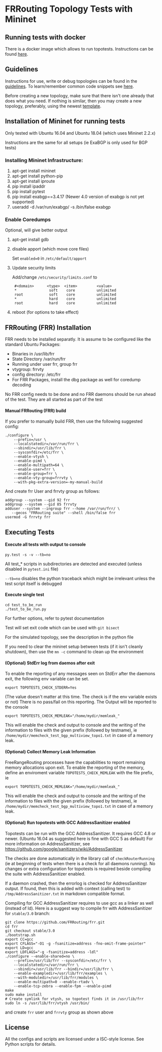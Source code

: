 # FRRouting Topology Tests with Mininet

## Running tests with docker

There is a docker image which allows to run topotests. Instructions can be
found [here](docker/README.md).

## Guidelines

Instructions for  use, write or debug topologies can be found in the
[guidelines](GUIDELINES.md). To learn/remember common code snippets see
[here](SNIPPETS.md).

Before creating a new topology, make sure that there isn't one already
that does what you need. If nothing is similar, then you may create a
new topology, preferably, using the newest
[template](example-test/test_template.py).

## Installation of Mininet for running tests
Only tested with Ubuntu 16.04 and Ubuntu 18.04 (which uses Mininet 2.2.x)

Instructions are the same for all setups (ie ExaBGP is only used for BGP 
tests)

### Installing Mininet Infrastructure:

1. apt-get install mininet
2. apt-get install python-pip
3. apt-get install iproute
4. pip install ipaddr
5. pip install pytest
6. pip install exabgp==3.4.17
   (Newer 4.0 version of exabgp is not yet supported)
7. useradd -d /var/run/exabgp/ -s /bin/false exabgp

### Enable Coredumps
Optional, will give better output

1. apt-get install gdb
2. disable apport (which move core files)

	Set `enabled=0` in `/etc/default/apport`
		
3. Update security limits

	Add/change `/etc/security/limits.conf` to
	
		#<domain>      <type>  <item>         <value>
		*               soft    core          unlimited
		root            soft    core          unlimited
		*               hard    core          unlimited
		root            hard    core          unlimited
 
4. reboot (for options to take effect)

## FRRouting (FRR) Installation
FRR needs to be installed separatly. It is assume to be configured 
like the standard Ubuntu Packages:

- Binaries in /usr/lib/frr
- State Directory /var/run/frr
- Running under user frr, group frr
- vtygroup: frrvty
- config directory: /etc/frr
- For FRR Packages, install the dbg package as well for coredump decoding

No FRR config needs to be done and no FRR daemons should be run ahead
of the test. They are all started as part of the test

#### Manual FRRouting (FRR) build

If you prefer to manually build FRR, then use the following suggested config:

	./configure \
		--prefix=/usr \
		--localstatedir=/var/run/frr \
		--sbindir=/usr/lib/frr \
		--sysconfdir=/etc/frr \
		--enable-vtysh \
		--enable-pimd \
		--enable-multipath=64 \
		--enable-user=frr \
		--enable-group=frr \
		--enable-vty-group=frrvty \
		--with-pkg-extra-version=-my-manual-build

And create frr User and frrvty group as follows:

	addgroup --system --gid 92 frr
	addgroup --system --gid 85 frrvty
	adduser --system --ingroup frr --home /var/run/frr/ \
	   --gecos "FRRouting suite" --shell /bin/false frr
	usermod -G frrvty frr

## Executing Tests

#### Execute all tests with output to console

	py.test -s -v --tb=no

All test_* scripts in subdirectories are detected and executed (unless
disabled in `pytest.ini` file)

`--tb=no` disables the python traceback which might be irrelevant unless the
test script itself is debugged

#### Execute single test

	cd test_to_be_run
	./test_to_be_run.py

For further options, refer to pytest documentation

Test will set exit code which can be used with `git bisect`

For the simulated topology, see the description in the python file

If you need to clear the mininet setup between tests (if it isn't cleanly
shutdown), then use the `mn -c` command to clean up the environment

#### (Optional) StdErr log from daemos after exit

To enable the reporting of any messages seen on StdErr after the
daemons exit, the following env variable can be set.

	export TOPOTESTS_CHECK_STDERR=Yes

(The value doesn't matter at this time. The check is if the env variable
exists or not)
There is no pass/fail on this reporting. The Output will be reported to
the console

	export TOPOTESTS_CHECK_MEMLEAK="/home/mydir/memleak_"

This will enable the check and output to console and the writing of
the information to files with the given prefix (followed by testname),
ie `/home/mydir/memcheck_test_bgp_multiview_topo1.txt` in case of a 
memory leak.

#### (Optional) Collect Memory Leak Information

FreeRangeRouting processes have the capabilities to report remaining memory
allocations upon exit. To enable the reporting of the memory, define an
enviroment variable `TOPOTESTS_CHECK_MEMLEAK` with the file prefix, ie

	export TOPOTESTS_CHECK_MEMLEAK="/home/mydir/memleak_"

This will enable the check and output to console and the writing of
the information to files with the given prefix (followed by testname),
ie `/home/mydir/memcheck_test_bgp_multiview_topo1.txt` in case of a 
memory leak.

#### (Optional) Run topotests with GCC AddressSanitizer enabled

Topotests can be run with the GCC AddressSanitizer. It requires GCC 4.8 or
newer. (Ubuntu 16.04 as suggested here is fine with GCC 5 as default)
For more information on AddressSanitizer, see 
https://github.com/google/sanitizers/wiki/AddressSanitizer

The checks are done automatically in the library call of `checkRouterRunning`
(ie at beginning of tests when there is a check for all daemons running).
No changes or extra configuration for topotests is required beside compiling
the suite with AddressSanitizer enabled.

If a daemon crashed, then the errorlog is checked for AddressSanitizer
output. If found, then this is added with context (calling test) to
`/tmp/AddressSanitizer.txt` in markdown compatible format.

Compiling for GCC AddressSanitizer requires to use gcc as a linker as well
(instead of ld). Here is a suggest way to compile frr with AddressSanitizer
for `stable/3.0` branch:

	git clone https://github.com/FRRouting/frr.git
	cd frr
	git checkout stable/3.0
	./bootstrap.sh
	export CC=gcc
	export CFLAGS="-O1 -g -fsanitize=address -fno-omit-frame-pointer"
	export LD=gcc
	export LDFLAGS="-g -fsanitize=address -ldl"
	./configure --enable-shared=no \
		--prefix=/usr/lib/frr --sysconfdir=/etc/frr \
		--localstatedir=/var/run/frr \
		--sbindir=/usr/lib/frr --bindir=/usr/lib/frr \
		--enable-exampledir=/usr/lib/frr/examples \
		--with-moduledir=/usr/lib/frr/modules \
		--enable-multipath=0 --enable-rtadv \
		--enable-tcp-zebra --enable-fpm --enable-pimd
	make
	sudo make install
	# Create symlink for vtysh, so topotest finds it in /usr/lib/frr
	sudo ln -s /usr/lib/frr/vtysh /usr/bin/

and create `frr` user and `frrvty` group as shown above

## License

All the configs and scripts are licensed under a ISC-style license. See
Python scripts for details.
